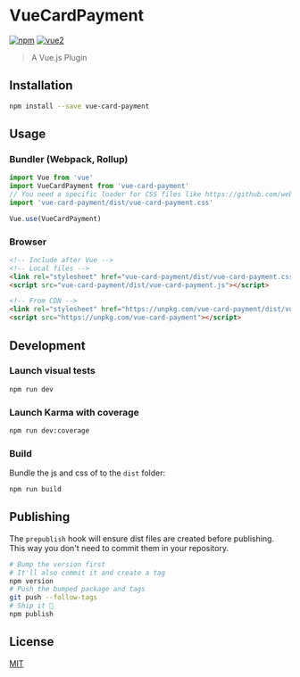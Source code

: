 # VueCardPayment

[![npm](https://img.shields.io/npm/v/vue-card-payment.svg)](https://www.npmjs.com/package/vue-card-payment) [![vue2](https://img.shields.io/badge/vue-2.x-brightgreen.svg)](https://vuejs.org/)

> A Vue.js Plugin

## Installation

```bash
npm install --save vue-card-payment
```

## Usage

### Bundler (Webpack, Rollup)

```js
import Vue from 'vue'
import VueCardPayment from 'vue-card-payment'
// You need a specific loader for CSS files like https://github.com/webpack/css-loader
import 'vue-card-payment/dist/vue-card-payment.css'

Vue.use(VueCardPayment)
```

### Browser

```html
<!-- Include after Vue -->
<!-- Local files -->
<link rel="stylesheet" href="vue-card-payment/dist/vue-card-payment.css"></link>
<script src="vue-card-payment/dist/vue-card-payment.js"></script>

<!-- From CDN -->
<link rel="stylesheet" href="https://unpkg.com/vue-card-payment/dist/vue-card-payment.css"></link>
<script src="https://unpkg.com/vue-card-payment"></script>
```

## Development

### Launch visual tests

```bash
npm run dev
```

### Launch Karma with coverage

```bash
npm run dev:coverage
```

### Build

Bundle the js and css of to the `dist` folder:

```bash
npm run build
```


## Publishing

The `prepublish` hook will ensure dist files are created before publishing. This
way you don't need to commit them in your repository.

```bash
# Bump the version first
# It'll also commit it and create a tag
npm version
# Push the bumped package and tags
git push --follow-tags
# Ship it 🚀
npm publish
```

## License

[MIT](http://opensource.org/licenses/MIT)

